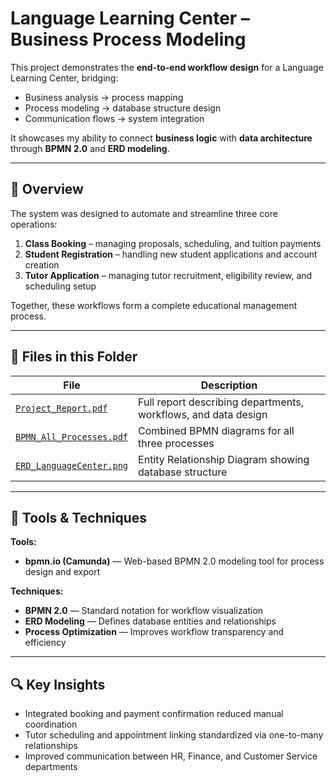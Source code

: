 # Language Learning Center – Business Process Modeling

This project demonstrates the **end-to-end workflow design** for a Language Learning Center, bridging:  
- Business analysis → process mapping  
- Process modeling → database structure design  
- Communication flows → system integration  

It showcases my ability to connect **business logic** with **data architecture** through **BPMN 2.0** and **ERD modeling**.

---

## 🧩 Overview
The system was designed to automate and streamline three core operations:
1. **Class Booking** – managing proposals, scheduling, and tuition payments  
2. **Student Registration** – handling new student applications and account creation  
3. **Tutor Application** – managing tutor recruitment, eligibility review, and scheduling setup  

Together, these workflows form a complete educational management process.

---

## 📘 Files in this Folder

| File | Description |
|------|--------------|
| [`Project_Report.pdf`](./Project_Report.pdf) | Full report describing departments, workflows, and data design |
| [`BPMN_All_Processes.pdf`](./BPMN_All_Processes.pdf) | Combined BPMN diagrams for all three processes |
| [`ERD_LanguageCenter.png`](./ERD_LanguageCenter.png) | Entity Relationship Diagram showing database structure |

---

## 🧠 Tools & Techniques

**Tools:**  
- **bpmn.io (Camunda)** — Web-based BPMN 2.0 modeling tool for process design and export   

**Techniques:**  
- **BPMN 2.0** — Standard notation for workflow visualization  
- **ERD Modeling** — Defines database entities and relationships  
- **Process Optimization** — Improves workflow transparency and efficiency  

---

## 🔍 Key Insights
- Integrated booking and payment confirmation reduced manual coordination  
- Tutor scheduling and appointment linking standardized via one-to-many relationships  
- Improved communication between HR, Finance, and Customer Service departments  

